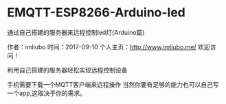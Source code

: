 # EMQTT-ESP8266-Arduino-led
通过自己搭建的服务器来远程控制led灯(Arduino篇)

作者：imliubo 时间：2017-09-10
个人主页：http://www.imliubo.me/
欢迎访问！

利用自己搭建的服务器轻松实现远程控制设备

手机需要下载一个MQTT客户端来远程操作
当然你要有足够的能力也可以自己写一个app,这取决于你的需求。
